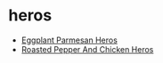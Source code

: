 # heros

 * [Eggplant Parmesan Heros](index/e/eggplant-parmesan-heros-107588.json)
 * [Roasted Pepper And Chicken Heros](index/r/roasted-pepper-and-chicken-heros-234652.json)

